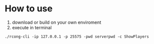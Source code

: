 # How to use

1. download or build on your own enviroment
2. execute in terminal
```
./rcong-cli -ip 127.0.0.1 -p 25575 -pwd serverpwd -c ShowPlayers
``` 
